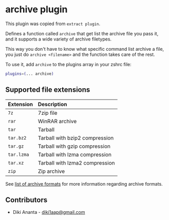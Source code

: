# archive plugin

This plugin was copied from `extract plugin`.

Defines a function called `archive` that get list the archive file
you pass it, and it supports a wide variety of archive filetypes.

This way you don't have to know what specific command list archive a file, you just
do `archive <filename>` and the function takes care of the rest.

To use it, add `archive` to the plugins array in your zshrc file:

```zsh
plugins=(... archive)
```

## Supported file extensions

| Extension         | Description                          |
|:------------------|:-------------------------------------|
| `7z`              | 7zip file                            |
| `rar`             | WinRAR archive                       |
| `tar`             | Tarball                              |
| `tar.bz2`         | Tarball with bzip2 compression       |
| `tar.gz`          | Tarball with gzip compression        |
| `tar.lzma`        | Tarball with lzma compression        |
| `tar.xz`          | Tarball with lzma2 compression       |
| `zip`             | Zip archive                          |

See [list of archive formats](https://en.wikipedia.org/wiki/List_of_archive_formats) for
more information regarding archive formats.

## Contributors
- Diki Ananta - diki1aap@gmail.com
